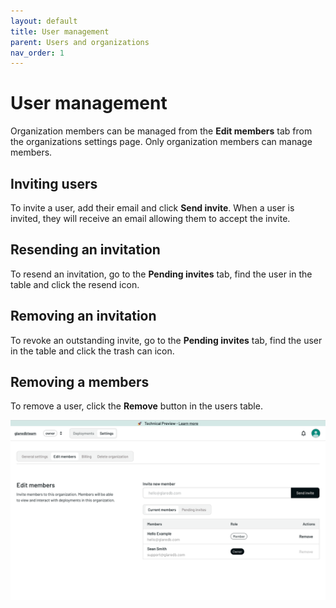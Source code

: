 ```yaml
---
layout: default
title: User management
parent: Users and organizations
nav_order: 1
---
```


# User management

Organization members can be managed from the **Edit members** tab from the
organizations settings page. Only organization members can manage members.

## Inviting users

To invite a user, add their email and click **Send invite**. When a user is
invited, they will receive an email allowing them to accept the invite.

## Resending an invitation

To resend an invitation, go to the **Pending invites** tab, find the user in the
table and click the resend icon.

## Removing an invitation

To revoke an outstanding invite, go to the **Pending invites** tab, find the
user in the table and click the trash can icon.

## Removing a members

To remove a user, click the **Remove** button in the users table.

![Edit members]

[Edit members]: /assets/images/edit-members.png
